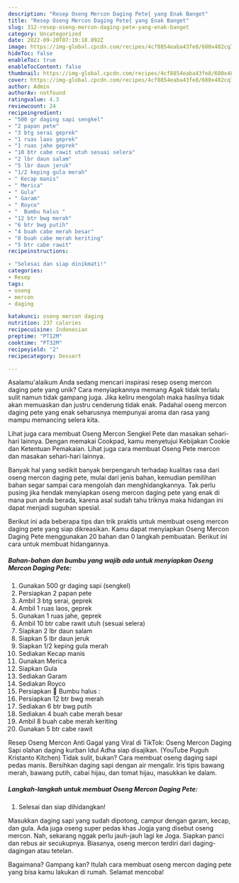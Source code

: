 ```yaml
---
description: "Resep Oseng Mercon Daging Pete{ yang Enak Banget"
title: "Resep Oseng Mercon Daging Pete{ yang Enak Banget"
slug: 312-resep-oseng-mercon-daging-pete-yang-enak-banget
category: Uncategorized
date: 2022-09-20T07:19:18.892Z
image: https://img-global.cpcdn.com/recipes/4cf8854eaba43fe8/680x482cq70/oseng-mercon-daging-pete-foto-resep-utama.jpg
hideToc: false
enableToc: true
enableTocContent: false
thumbnail: https://img-global.cpcdn.com/recipes/4cf8854eaba43fe8/680x482cq70/oseng-mercon-daging-pete-foto-resep-utama.jpg
cover: https://img-global.cpcdn.com/recipes/4cf8854eaba43fe8/680x482cq70/oseng-mercon-daging-pete-foto-resep-utama.jpg
author: Admin
authorAv: notfound
ratingvalue: 4.3
reviewcount: 24
recipeingredient:
- "500 gr daging sapi sengkel"
- "2 papan pete"
- "3 btg serai geprek"
- "1 ruas laos geprek"
- "1 ruas jahe geprek"
- "10 btr cabe rawit utuh sesuai selera"
- "2 lbr daun salam"
- "5 lbr daun jeruk"
- "1/2 keping gula merah"
- " Kecap manis"
- " Merica"
- " Gula"
- " Garam"
- " Royco"
- "  Bumbu halus "
- "12 btr bwg merah"
- "6 btr bwg putih"
- "4 buah cabe merah besar"
- "8 buah cabe merah keriting"
- "5 btr cabe rawit"
recipeinstructions:

- "Selesai dan siap dinikmati!"
categories:
- Resep
tags:
- oseng
- mercon
- daging

katakunci: oseng mercon daging 
nutrition: 237 calories
recipecuisine: Indonesian
preptime: "PT12M"
cooktime: "PT32M"
recipeyield: "2"
recipecategory: Dessert

---
```



Asalamu'alaikum Anda sedang mencari inspirasi resep oseng mercon daging pete yang unik? Cara menyiapkannya memang Agak tidak terlalu sulit namun tidak gampang juga. Jika keliru mengolah maka hasilnya tidak akan memuaskan dan justru cenderung tidak enak. Padahal oseng mercon daging pete yang enak seharusnya mempunyai aroma dan rasa yang mampu memancing selera kita.


Lihat juga cara membuat Oseng Mercon Sengkel Pete dan masakan sehari-hari lainnya. Dengan memakai Cookpad, kamu menyetujui Kebijakan Cookie dan Ketentuan Pemakaian. Lihat juga cara membuat Oseng Pete mercon dan masakan sehari-hari lainnya.

Banyak hal yang sedikit banyak berpengaruh terhadap kualitas rasa dari oseng mercon daging pete, mulai dari jenis bahan, kemudian pemilihan bahan segar sampai cara mengolah dan menghidangkannya. Tak perlu pusing jika hendak menyiapkan oseng mercon daging pete yang enak di mana pun anda berada, karena asal sudah tahu triknya maka hidangan ini dapat menjadi suguhan spesial.


Berikut ini ada beberapa tips dan trik praktis untuk membuat oseng mercon daging pete yang siap dikreasikan. Kamu dapat menyiapkan Oseng Mercon Daging Pete menggunakan 20 bahan dan 0 langkah pembuatan. Berikut ini cara untuk membuat hidangannya.

<!--inarticleads1-->

##### Bahan-bahan dan bumbu yang wajib ada untuk menyiapkan Oseng Mercon Daging Pete:

1. Gunakan 500 gr daging sapi (sengkel)
1. Persiapkan 2 papan pete
1. Ambil 3 btg serai, geprek
1. Ambil 1 ruas laos, geprek
1. Gunakan 1 ruas jahe, geprek
1. Ambil 10 btr cabe rawit utuh (sesuai selera)
1. Siapkan 2 lbr daun salam
1. Siapkan 5 lbr daun jeruk
1. Siapkan 1/2 keping gula merah
1. Sediakan  Kecap manis
1. Gunakan  Merica
1. Siapkan  Gula
1. Sediakan  Garam
1. Sediakan  Royco
1. Persiapkan  🌸 Bumbu halus :
1. Persiapkan 12 btr bwg merah
1. Sediakan 6 btr bwg putih
1. Sediakan 4 buah cabe merah besar
1. Ambil 8 buah cabe merah keriting
1. Gunakan 5 btr cabe rawit


Resep Oseng Mercon Anti Gagal yang Viral di TikTok: Oseng Mercon Daging Sapi olahan daging kurban Idul Adha siap disajikan. (YouTube Puguh Kristanto Kitchen) Tidak sulit, bukan? Cara membuat oseng daging sapi pedas manis. Bersihkan daging sapi dengan air mengalir. Iris tipis bawang merah, bawang putih, cabai hijau, dan tomat hijau, masukkan ke dalam. 

<!--inarticleads2-->

##### Langkah-langkah untuk membuat Oseng Mercon Daging Pete:


1. Selesai dan siap dihidangkan!

Masukkan daging sapi yang sudah dipotong, campur dengan garam, kecap, dan gula. Ada juga oseng super pedas khas Jogja yang disebut oseng mercon. Nah, sekarang nggak perlu jauh-jauh lagi ke Joga. Siapkan panci dan rebus air secukupnya. Biasanya, oseng mercon terdiri dari daging-dagingan atau tetelan. 

Bagaimana? Gampang kan? Itulah cara membuat oseng mercon daging pete yang bisa kamu lakukan di rumah. Selamat mencoba!
